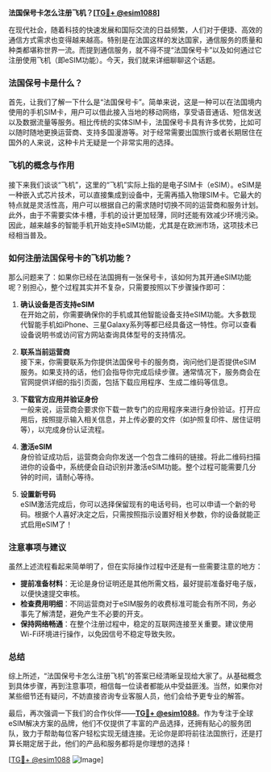 **法国保号卡怎么注册飞机？[[TG💪+ @esim1088](https://t.me/s/esim1088)]**

在现代社会，随着科技的快速发展和国际交流的日益频繁，人们对于便捷、高效的通信方式需求也变得越来越高。特别是在法国这样的发达国家，通信服务的质量和种类都堪称世界一流。而提到通信服务，就不得不提“法国保号卡”以及如何通过它注册使用飞机（即eSIM功能）。今天，我们就来详细聊聊这个话题。

### 法国保号卡是什么？

首先，让我们了解一下什么是“法国保号卡”。简单来说，这是一种可以在法国境内使用的手机SIM卡，用户可以借此接入当地的移动网络，享受语音通话、短信发送以及数据流量等服务。相比传统的实体SIM卡，法国保号卡具有许多优势，比如可以随时随地更换运营商、支持多国漫游等。对于经常需要出国旅行或者长期居住在国外的人来说，这种卡片无疑是一个非常实用的选择。

### 飞机的概念与作用

接下来我们谈谈“飞机”，这里的“飞机”实际上指的是电子SIM卡（eSIM）。eSIM是一种嵌入式芯片技术，可以直接集成到设备中，无需再插入物理SIM卡。它最大的特点就是灵活性高，用户可以根据自己的需求随时切换不同的运营商和服务计划。此外，由于不需要实体卡槽，手机的设计更加轻薄，同时还能有效减少环境污染。因此，越来越多的智能手机开始支持eSIM功能，尤其是在欧洲市场，这项技术已经相当普及。

### 如何注册法国保号卡的飞机功能？

那么问题来了：如果你已经在法国拥有一张保号卡，该如何为其开通eSIM功能呢？别担心，整个过程其实并不复杂，只需要按照以下步骤操作即可：

1. **确认设备是否支持eSIM**  
   在开始之前，你需要确保你的手机或其他智能设备支持eSIM功能。大多数现代智能手机如iPhone、三星Galaxy系列等都已经具备这一特性。你可以查看设备说明书或访问官方网站查询具体型号的支持情况。

2. **联系当前运营商**  
   接下来，你需要联系为你提供法国保号卡的服务商，询问他们是否提供eSIM服务。如果支持的话，他们会指导你完成后续步骤。通常情况下，服务商会在官网提供详细的指引页面，包括下载应用程序、生成二维码等信息。

3. **下载官方应用并验证身份**  
   一般来说，运营商会要求你下载一款专门的应用程序来进行身份验证。打开应用后，按照提示输入相关信息，并上传必要的文件（如护照复印件、居住证明等），以完成身份认证流程。

4. **激活eSIM**  
   身份验证成功后，运营商会向你发送一个包含二维码的链接。将此二维码扫描进你的设备中，系统便会自动识别并激活eSIM功能。整个过程可能需要几分钟的时间，请耐心等待。

5. **设置新号码**  
   eSIM激活完成后，你可以选择保留现有的电话号码，也可以申请一个新的号码。根据个人喜好决定之后，只需按照指示设置好相关参数，你的设备就能正式启用eSIM了！

### 注意事项与建议

虽然上述流程看起来简单明了，但在实际操作过程中还是有一些需要注意的地方：

- **提前准备材料**：无论是身份证明还是其他所需文档，最好提前准备好电子版，以便快速提交审核。
- **检查费用明细**：不同运营商对于eSIM服务的收费标准可能会有所不同，务必事先了解清楚，避免产生不必要的开支。
- **保持网络畅通**：在整个注册过程中，稳定的互联网连接至关重要。建议使用Wi-Fi环境进行操作，以免因信号不稳定导致失败。

### 总结

综上所述，“法国保号卡怎么注册飞机”的答案已经清晰呈现给大家了。从基础概念到具体步骤，再到注意事项，相信每一位读者都能从中受益匪浅。当然，如果你对某些细节还有疑问，不妨直接咨询专业客服人员，他们会给予更专业的解答。

最后，再次强调一下我们的合作伙伴——**[TG💪+ @esim1088](https://t.me/s/esim1088)**。作为专注于全球eSIM解决方案的品牌，他们不仅提供了丰富的产品选择，还拥有贴心的服务团队，致力于帮助每位客户轻松实现无缝连接。无论你是即将前往法国旅行，还是打算长期定居于此，他们的产品和服务都将是你理想的选择！

[[TG💪+ @esim1088](https://t.me/s/esim1088) ![Image](https://i.postimg.cc/4NQfJmqS/Snipaste-2025-05-13-00-14-12.png)]
